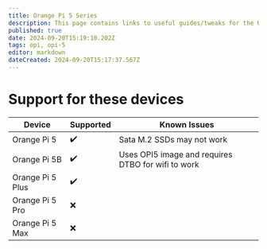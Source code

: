 ```yaml
---
title: Orange Pi 5 Series
description: This page contains links to useful guides/tweaks for the OPI 5 Series devices
published: true
date: 2024-09-20T15:19:10.202Z
tags: opi, opi-5
editor: markdown
dateCreated: 2024-09-20T15:17:37.567Z
---
```


# Support for these devices

| Device           | Supported | Known Issues                                       |
| ---------------- | --------- | -------------------------------------------------- |
| Orange Pi 5      | ✔️        | Sata M.2 SSDs may not work         |
| Orange Pi 5B     | ✔️        | Uses OPI5 image and requires DTBO for wifi to work |
| Orange Pi 5 Plus | ✔️        |                                                    |
| Orange Pi 5 Pro  | ❌         |                                                    |
| Orange Pi 5 Max  | ❌         |                                                    |
